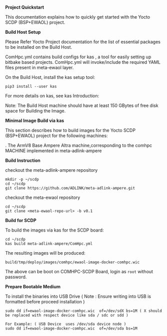 **Project Quickstart**

This documentation explains how to quickly get started with the Yocto SCDP (BSP+EWAOL) project. 

**Build Host Setup**

Please Refer Yocto Project documentation for the list of essential packages to be installed on the Build Host.

ComHpc.yml contains build configs for kas , a tool for easily setting up bitbake based projects. ComHpc.yml will invoke/include the required YAML files present in meta-ewaol layer. 

On the Build Host, install the kas setup tool:

```shell
pip3 install --user kas
```


For more details on kas, see kas Introduction:

Note: The Build Host machine should have at least 150 GBytes of free disk space for Building the Image.

**Minimal Image Build via kas**

This section describes how to build images for the Yocto SCDP (BSP+EWAOL) project for the
following machines:

 . The ArmV8 Base Ampere Altra machine,corresponding to the comhpc MACHINE implemented in meta-adlink-ampere

**Build Instruction**

checkout the meta-adlink-ampere repository 

```shell
mkdir -p ~/scdp 
cd ~/scdp 
git clone https://github.com/ADLINK/meta-adlink-ampere.git 
```


checkout the meta-ewaol repository 

```shell
cd ~/scdp
git clone <meta-ewaol-repo-url> -b v0.1
```

**Build for SCDP**

To build the images via kas for the SCDP board:

```shell
cd ~/scdp
kas build meta-adlink-ampere/ComHpc.yml
```


The resulting images will be produced: 

```shell
build/tmp/deploy/images/comhpc/ewaol-image-docker-comhpc.wic
```

The above can be boot on COMHPC-SCDP Board, login as `root` without password.

**Prepare Bootable Medium**

To install the binaries into USB Drive  ( Note : Ensure writing into USB is formatted before proceed installation )

```shell
sudo dd if=ewaol-image-docker-comhpc.wic  of=/dev/sdX bs=1M ( X should be replaced with respect device like sda / sdc or sdd )

For Example: ( USB Device  uses /dev/sda device node )
sudo dd if=ewaol-image-docker-comhpc.wic  of=/dev/sda bs=1M
```
